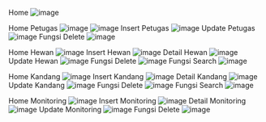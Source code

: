 Home
![image](https://github.com/user-attachments/assets/2ba567cd-9437-42bb-b6d8-108c86056cd6)

Home Petugas
![image](https://github.com/user-attachments/assets/a7144e76-003d-4af4-8f8f-ac44342d6eb5)
![image](https://github.com/user-attachments/assets/af1f19da-ea84-4435-9014-6cd5fd91b12b)
Insert Petugas
![image](https://github.com/user-attachments/assets/0a4afa01-aef1-49e4-921c-1ed6c1013f61)
Update Petugas
![image](https://github.com/user-attachments/assets/43d726b6-6fd9-47d3-99c3-848018d67c26)
Fungsi Delete
![image](https://github.com/user-attachments/assets/d2082ba3-9606-41b2-924e-e834230bd1bf)

Home Hewan
![image](https://github.com/user-attachments/assets/12f0e428-6ad6-4ec0-92c5-fdffc85d7729)
Insert Hewan
![image](https://github.com/user-attachments/assets/e0c1995e-0069-456c-91d7-56d90e6b07bd)
Detail Hewan
![image](https://github.com/user-attachments/assets/cda0a396-52dc-443d-b1db-a0e50014d3fb)
Update Hewan
![image](https://github.com/user-attachments/assets/3e42660f-a6cc-40c0-b206-b90cc455c499)
Fungsi Delete
![image](https://github.com/user-attachments/assets/644dacd0-9f9b-4670-aee9-d94b637addf3)
Fungsi Search
![image](https://github.com/user-attachments/assets/8d4d7a55-8a93-4927-8487-3d44b3792339)

Home Kandang
![image](https://github.com/user-attachments/assets/4013ff8c-2c6d-4b73-8682-af3680cc5855)
Insert Kandang
![image](https://github.com/user-attachments/assets/ebb51d47-eb2b-4140-9313-6387ede59840)
Detail Kandang
![image](https://github.com/user-attachments/assets/a7ff5eeb-9393-4ed6-ac0f-8766fca1691b)
Update Kandang
![image](https://github.com/user-attachments/assets/15b6b2ec-ed35-4b8d-80f9-1562fb969ac8)
Fungsi Delete
![image](https://github.com/user-attachments/assets/1caf32ed-3c4b-499a-84de-d78a5abd4f87)
Fungsi Search
![image](https://github.com/user-attachments/assets/33468d6b-8675-4044-9213-3bfaf358fc0f)

Home Monitoring
![image](https://github.com/user-attachments/assets/3880fcf0-1151-417e-a3ca-6751a0745995)
Insert Monitoring
![image](https://github.com/user-attachments/assets/5ac1b675-5f6a-4861-a40c-3871bbaef1a2)
Detail Monitoring
![image](https://github.com/user-attachments/assets/84d0ee55-cda7-45d7-a9ae-92ee8a3f0928)
Update Monitoring
![image](https://github.com/user-attachments/assets/29174b57-708a-40a1-988d-6e3c82226273)
Fungsi Delete
![image](https://github.com/user-attachments/assets/b970b1b6-028b-4952-9c87-6737fc637659)

